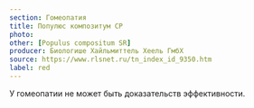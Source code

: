 ```yaml
---
section: Гомеопатия
title: Популюс композитум СР
photo: 
other: [Populus compositum SR]
producer: Биологише Хайльмиттель Хеель ГмбХ
source: https://www.rlsnet.ru/tn_index_id_9350.htm
label: red
---
```


У гомеопатии не может быть доказательств эффективности.
